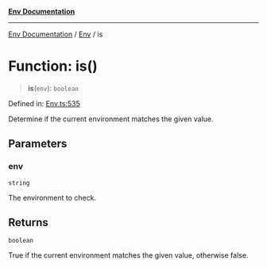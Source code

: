 [**Env Documentation**](../../README.md)

***

[Env Documentation](../../README.md) / [Env](../README.md) / is

# Function: is()

> **is**(`env`): `boolean`

Defined in: [Env.ts:535](https://github.com/stonemjs/env/blob/0f18502ac1c79248db96a2e62a62648f583cf9e8/src/Env.ts#L535)

Determine if the current environment matches the given value.

## Parameters

### env

`string`

The environment to check.

## Returns

`boolean`

True if the current environment matches the given value, otherwise false.

